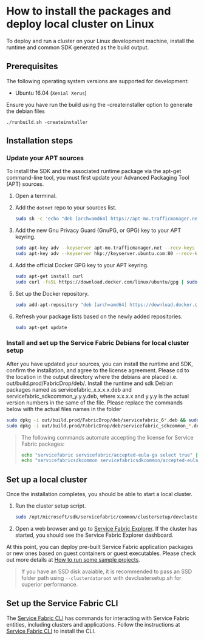 
# How to install the packages and deploy local cluster on Linux

To deploy and run a cluster on your Linux development machine, install the runtime and common SDK generated as the build output. 

## Prerequisites

The following operating system versions are supported for development:

* Ubuntu 16.04 (`Xenial Xerus`)

Ensure you have run the build using the -createinstaller option to generate the debian files
```
./runbuild.sh -createinstaller
```

## Installation steps

### Update your APT sources
To install the SDK and the associated runtime package via the apt-get command-line tool, you must first update your Advanced Packaging Tool (APT) sources.

1. Open a terminal.

2. Add the `dotnet` repo to your sources list.

    ```bash
    sudo sh -c 'echo "deb [arch=amd64] https://apt-mo.trafficmanager.net/repos/dotnet-release/ xenial main" > /etc/apt/sources.list.d/dotnetdev.list'
    ```

3. Add the new Gnu Privacy Guard (GnuPG, or GPG) key to your APT keyring.

    ```bash
    sudo apt-key adv --keyserver apt-mo.trafficmanager.net --recv-keys 417A0893
    sudo apt-key adv --keyserver hkp://keyserver.ubuntu.com:80 --recv-keys 417A0893
    ```

4. Add the official Docker GPG key to your APT keyring.

    ```bash
    sudo apt-get install curl
    sudo curl -fsSL https://download.docker.com/linux/ubuntu/gpg | sudo apt-key add -
    ```

5. Set up the Docker repository.

    ```bash
    sudo add-apt-repository "deb [arch=amd64] https://download.docker.com/linux/ubuntu $(lsb_release -cs) stable"
    ```

6. Refresh your package lists based on the newly added repositories.

    ```bash
    sudo apt-get update
    ```

### Install and set up the Service Fabric Debians for local cluster setup

After you have updated your sources, you can install the runtime and SDK, confirm the installation, and agree to the license agreement. Please cd to the location in the output directory where the debians are placed i.e. out/build.prod/FabricDrop/deb/. Install the runtime and sdk Debian packages named as servicefabric_x.x.x.x.deb and servicefabric_sdkcommon_y.y.y.deb, where x.x.x.x and y.y.y is the actual version numbers in the same of the file. Please replace the commands below with the actual files names in the folder 

```bash
sudo dpkg -i out/build.prod/FabricDrop/deb/servicefabric_6*.deb && sudo apt-get install -fy
sudo dpkg -i out/build.prod/FabricDrop/deb/servicefabric_sdkcommon_*.deb && sudo apt-get install -fy
```

>   The following commands automate accepting the license for Service Fabric packages:
>   ```bash
>   echo "servicefabric servicefabric/accepted-eula-ga select true" | sudo debconf-set-selections
>   echo "servicefabricsdkcommon servicefabricsdkcommon/accepted-eula-ga select true" | sudo debconf-set-selections
>   ```

## Set up a local cluster
  Once the installation completes, you should be able to start a local cluster.

  1. Run the cluster setup script.

      ```bash
      sudo /opt/microsoft/sdk/servicefabric/common/clustersetup/devclustersetup.sh
      ```

  2. Open a web browser and go to [Service Fabric Explorer](http://localhost:19080/Explorer). If the cluster has started, you should see the Service Fabric Explorer dashboard.

  At this point, you can deploy pre-built Service Fabric application packages or new ones based on guest containers or guest executables. Please check out more details at [How to run some sample projects](https://azure.microsoft.com/resources/samples/?sort=0&service=service-fabric).


>   If you have an SSD disk avaiable, it is recommended to pass an SSD folder path using `--clusterdataroot` with devclustersetup.sh for superior performance.

## Set up the Service Fabric CLI

The [Service Fabric CLI](https://docs.microsoft.com/en-us/azure/service-fabric/service-fabric-cli) has commands for interacting with Service Fabric entities,
including clusters and applications.
Follow the instructions at [Service Fabric CLI](https://docs.microsoft.com/en-us/azure/service-fabric/service-fabric-cli) to install the CLI.
